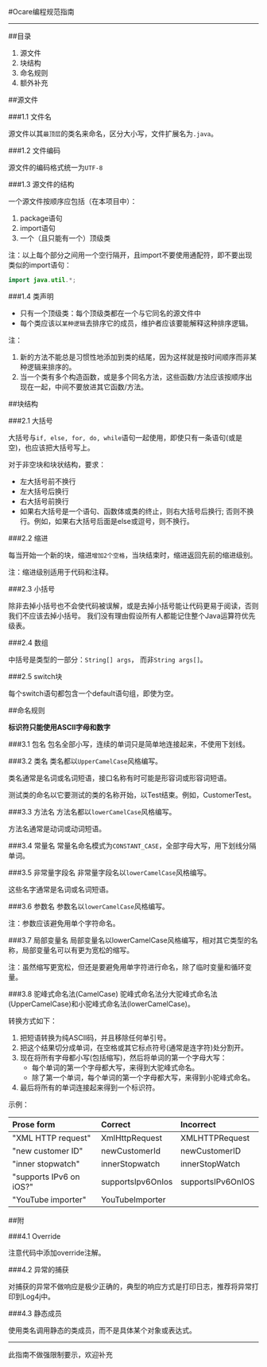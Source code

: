 #Ocare编程规范指南

---


##目录


1.	源文件
2. 块结构
3. 命名规则
4. 额外补充


##源文件

###1.1 文件名

源文件以其`最顶层`的类名来命名，区分大小写，文件扩展名为`.java`。

###1.2 文件编码

源文件的编码格式统一为`UTF-8`

###1.3 源文件的结构

一个源文件按顺序应包括（在本项目中）：

1.	package语句
2. import语句
3. 一个（且只能有一个）顶级类

注：以上每个部分之间用一个空行隔开，且import不要使用通配符，即不要出现类似的import语句：

```java
import java.util.*;
```

###1.4 类声明

*	只有一个顶级类：每个顶级类都在一个与它同名的源文件中
* 	每个类应该以`某种逻辑`去排序它的成员，维护者应该要能解释这种排序逻辑。

注：

1. 新的方法不能总是习惯性地添加到类的结尾，因为这样就是按时间顺序而非某种逻辑来排序的。
2. 当一个类有多个构造函数，或是多个同名方法，这些函数/方法应该按顺序出现在一起，中间不要放进其它函数/方法。


##块结构

###2.1 大括号

大括号与`if, else, for, do, while`语句一起使用，即使只有一条语句(或是空)，也应该把大括号写上。

对于非空块和块状结构，要求：

*	左大括号前不换行
*	左大括号后换行
*	右大括号前换行
*	如果右大括号是一个语句、函数体或类的终止，则右大括号后换行; 否则不换行。例如，如果右大括号后面是else或逗号，则不换行。


###2.2 缩进

每当开始一个新的块，缩进`增加2个空格`，当块结束时，缩进返回先前的缩进级别。

注：缩进级别适用于代码和注释。

###2.3 小括号

除非去掉小括号也不会使代码被误解，或是去掉小括号能让代码更易于阅读，否则我们不应该去掉小括号。 我们没有理由假设所有人都能记住整个Java运算符优先级表。

###2.4 数组

中括号是类型的一部分：`String[] args`， 而非`String args[]`。

###2.5 switch块

每个switch语句都包含一个default语句组，即使为空。


##命名规则

**标识符只能使用ASCII字母和数字**

###3.1 包名
包名全部小写，连续的单词只是简单地连接起来，不使用下划线。

###3.2 类名
类名都以`UpperCamelCase`风格编写。

类名通常是名词或名词短语，接口名称有时可能是形容词或形容词短语。

测试类的命名以它要测试的类的名称开始，以Test结束。例如，CustomerTest。

###3.3 方法名
方法名都以`lowerCamelCase`风格编写。

方法名通常是动词或动词短语。

###3.4 常量名
常量名命名模式为`CONSTANT_CASE`，全部字母大写，用下划线分隔单词。

###3.5 非常量字段名
非常量字段名以`lowerCamelCase`风格编写。

这些名字通常是名词或名词短语。

###3.6 参数名
参数名以`lowerCamelCase`风格编写。

注：参数应该避免用单个字符命名。

###3.7 局部变量名
局部变量名以lowerCamelCase风格编写，相对其它类型的名称，局部变量名可以有更为宽松的缩写。

注：虽然缩写更宽松，但还是要避免用单字符进行命名，除了临时变量和循环变量。

###3.8 驼峰式命名法(CamelCase)
驼峰式命名法分大驼峰式命名法(UpperCamelCase)和小驼峰式命名法(lowerCamelCase)。

转换方式如下：

1.	把短语转换为纯ASCII码，并且移除任何单引号。
2. 把这个结果切分成单词，在空格或其它标点符号(通常是连字符)处分割开。
3. 现在将所有字母都小写(包括缩写)，然后将单词的第一个字母大写：
	*	每个单词的第一个字母都大写，来得到大驼峰式命名。
	*	除了第一个单词，每个单词的第一个字母都大写，来得到小驼峰式命名。
4. 最后将所有的单词连接起来得到一个标识符。

示例：

|Prose form | Correct | Incorrect |
| :------| :------ | :------ |
|"XML HTTP request"| XmlHttpRequest | XMLHTTPRequest |
|"new customer ID" | newCustomerId | newCustomerID |
|"inner stopwatch" | innerStopwatch | innerStopWatch |
|"supports IPv6 on iOS?" | supportsIpv6OnIos | supportsIPv6OnIOS |
|"YouTube importer" | YouTubeImporter | |


##附

###4.1 Override

注意代码中添加override注解。

###4.2 异常的捕获

对捕获的异常不做响应是极少正确的，典型的响应方式是打印日志，推荐将异常打印到Log4j中。

###4.3 静态成员

使用类名调用静态的类成员，而不是具体某个对象或表达式。

---

此指南不做强限制要示，欢迎补充